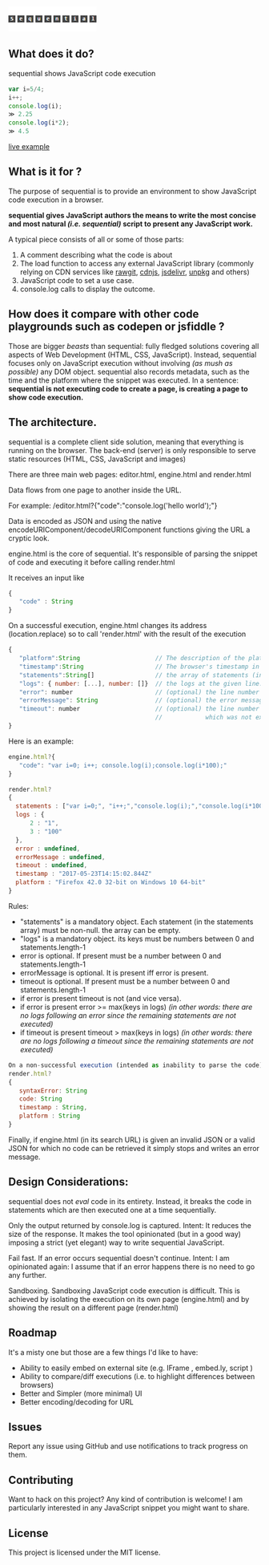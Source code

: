 ![sequential](sequential.png)

## What does it do?

sequential shows JavaScript code execution

```javascript
var i=5/4;
i++;
console.log(i);
≫ 2.25
console.log(i*2);
≫ 4.5
```

[live example](https://lorenzoongithub.github.io/sequential/render.html?%7B%22statements%22%3A%5B%22var%20i%3D5%2F4%3B%22%2C%22i%2B%2B%3B%22%2C%22console.log(i)%3B%22%2C%22console.log(i*2)%3B%22%5D%2C%22logs%22%3A%7B%222%22%3A%5B%222.25%22%5D%2C%223%22%3A%5B%224.5%22%5D%7D%2C%22timestamp%22%3A%222017-05-28T22%3A17%3A33.825Z%22%2C%22platform%22%3A%22Chrome%2058.0.3029.110%20on%20Windows%2010%2064-bit%22%7D)


## What is it for ?

The purpose of sequential is to provide an environment to show JavaScript code execution in a browser.

**sequential gives JavaScript authors the means to write the most concise and most natural _(i.e. sequential)_ script to present any JavaScript work.**
 
A typical piece consists of all or some of those parts:
1. A comment describing what the code is about
2. The load function to access any external JavaScript library (commonly relying on CDN services like [rawgit](https://rawgit.com/), [cdnjs](https://cdnjs.com), [jsdelivr](https://www.jsdelivr.com/), [unpkg](https://unpkg.com/) and others)  
3. JavaScript code to set a use case.
4. console.log calls to display the outcome. 



## How does it compare with other code playgrounds such as codepen or jsfiddle ?

Those are bigger _beasts_ than sequential: fully fledged solutions covering all aspects of Web Development (HTML, CSS, JavaScript).
Instead, sequential focuses only on JavaScript execution without involving _(as mush as possible)_ any DOM object.
sequential also records metadata, such as the time and the platform where the snippet was executed. 
In a sentence: **sequential is not executing code to create a page, is creating a page to show code execution.**


## The architecture.

sequential is a complete client side solution, meaning that everything is running on the browser.
The back-end (server) is only responsible to serve static resources (HTML, CSS, JavaScript and images)
 
There are three main web pages: editor.html, engine.html and render.html


Data flows from one page to another inside the URL. 

For example: 
/editor.html?{"code":"console.log('hello world');"}

Data is encoded as JSON and using the native encodeURIComponent/decodeURIComponent functions giving the URL a cryptic look. 


engine.html is the core of sequential.
It's responsible of parsing the snippet of code and executing it before calling render.html

It receives an input like
```javascript
{ 
   "code" : String 
}
```

On a successful execution, engine.html changes its address (location.replace) so to call 'render.html' with the result of the execution

```javascript
{
   "platform":String                     // The description of the platform where the code is executed       
   "timestamp":String                    // The browser's timestamp in ISO 8601 format                                   
   "statements":String[]                 // the array of statements (including the comments) that was executed.
   "logs": { number: [...], number: []}  // the logs at the given line.  
   "error": number                       // (optional) the line number of where the error occurs.
   "errorMessage": String                // (optional) the error message  
   "timeout": number                     // (optional) the line number for the first statement 
                                         //            which was not executed due to a time out.
} 
```



Here is an example: 
```javascript
engine.html?{ 
   "code": "var i=0; i++; console.log(i);console.log(i*100);" 
}
```

```javascript
render.html? 
{
  statements : ["var i=0;", "i++;","console.log(i);","console.log(i*100);"], 
  logs : {
      2 : "1",
      3 : "100" 
  },
  error : undefined,
  errorMessage : undefined,
  timeout : undefined, 
  timestamp : "2017-05-23T14:15:02.844Z"
  platform : "Firefox 42.0 32-bit on Windows 10 64-bit"
}
``` 

Rules: 
- "statements" is a mandatory object. Each statement (in the statements array) must be non-null. the array can be empty.
- "logs" is a mandatory object. its keys must be numbers between 0 and statements.length-1
- error is optional. If present must be a number between 0 and statements.length-1
- errorMessage is optional. It is present iff error is present. 
- timeout is optional. If present must be a number between 0 and statements.length-1
- if error is present timeout is not (and vice versa).
- if error is present    error >= max(keys in logs)   _(in other words: there are no logs following an error  since the remaining statements are not executed)_
- if timeout is present  timeout > max(keys in logs)  _(in other words: there are no logs following a timeout since the remaining statements are not executed)_
 
```javascript 
On a non-successful execution (intended as inability to parse the code) 'render.html' is called with 
render.html?
{
   syntaxError: String
   code: String 
   timestamp : String,
   platform : String
}
```   

Finally, if engine.html (in its search URL) is given an invalid JSON or a valid JSON for which no code can be retrieved
it simply stops and writes an error message.

 


## Design Considerations:

sequential does not _eval_ code in its entirety.
Instead, it breaks the code in statements which are then executed one at a time sequentially. 

Only the output returned by console.log is captured. 
Intent: It reduces the size of the response. It makes the tool opinionated (but in a good way) imposing a strict (yet elegant) way to write sequential JavaScript.
  
Fail fast. If an error occurs sequential doesn't continue. 
Intent: I am opinionated again: I assume that if an error happens there is no need to go any further.  
 
Sandboxing. Sandboxing JavaScript code execution is difficult. This is achieved by isolating the execution on its own page (engine.html) and by showing the result on a different page (render.html)

## Roadmap

It's a misty one but those are a few things I'd like to have:

- Ability to easily embed on external site (e.g. IFrame , embed.ly, script )
- Ability to compare/diff executions (i.e. to highlight differences between browsers)
- Better and Simpler (more minimal) UI
- Better encoding/decoding for URL

## Issues

Report any issue using GitHub and use notifications to track progress on them.

## Contributing

Want to hack on this project? Any kind of contribution is welcome! I am particularly interested in any JavaScript snippet you might want to share. 


## License

This project is licensed under the MIT license. 
 
